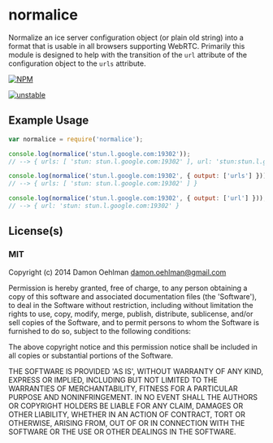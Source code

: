 # normalice

Normalize an ice server configuration object (or plain old string) into a format
that is usable in all browsers supporting WebRTC.  Primarily this module is designed
to help with the transition of the `url` attribute of the configuration object to
the `urls` attribute.


[![NPM](https://nodei.co/npm/normalice.png)](https://nodei.co/npm/normalice/)

[![unstable](https://img.shields.io/badge/stability-unstable-yellowgreen.svg)](https://github.com/dominictarr/stability#unstable) 

## Example Usage

```js
var normalice = require('normalice');

console.log(normalice('stun.l.google.com:19302'));
// --> { urls: [ 'stun: stun.l.google.com:19302' ], url: 'stun:stun.l.google.com:19302' }

console.log(normalice('stun.l.google.com:19302', { output: ['urls'] }));
// --> { urls: [ 'stun: stun.l.google.com:19302' ] }

console.log(normalice('stun.l.google.com:19302', { output: ['url'] }));
// --> { url: 'stun: stun.l.google.com:19302' }

```

## License(s)

### MIT

Copyright (c) 2014 Damon Oehlman <damon.oehlman@gmail.com>

Permission is hereby granted, free of charge, to any person obtaining
a copy of this software and associated documentation files (the
'Software'), to deal in the Software without restriction, including
without limitation the rights to use, copy, modify, merge, publish,
distribute, sublicense, and/or sell copies of the Software, and to
permit persons to whom the Software is furnished to do so, subject to
the following conditions:

The above copyright notice and this permission notice shall be
included in all copies or substantial portions of the Software.

THE SOFTWARE IS PROVIDED 'AS IS', WITHOUT WARRANTY OF ANY KIND,
EXPRESS OR IMPLIED, INCLUDING BUT NOT LIMITED TO THE WARRANTIES OF
MERCHANTABILITY, FITNESS FOR A PARTICULAR PURPOSE AND NONINFRINGEMENT.
IN NO EVENT SHALL THE AUTHORS OR COPYRIGHT HOLDERS BE LIABLE FOR ANY
CLAIM, DAMAGES OR OTHER LIABILITY, WHETHER IN AN ACTION OF CONTRACT,
TORT OR OTHERWISE, ARISING FROM, OUT OF OR IN CONNECTION WITH THE
SOFTWARE OR THE USE OR OTHER DEALINGS IN THE SOFTWARE.
